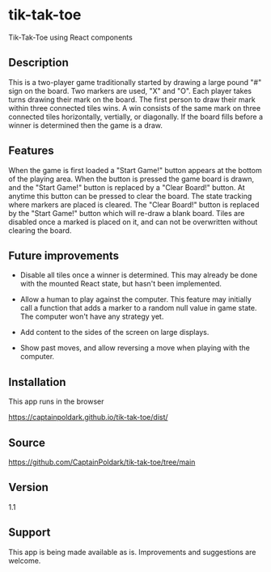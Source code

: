# tik-tak-toe

Tik-Tak-Toe using React components

## Description

This is a two-player game traditionally started by drawing a large pound "#" sign on the board.
Two markers are used, "X" and "O". Each player takes turns drawing their mark on the board.
The first person to draw their mark within three connected tiles wins. A win consists of
the same mark on three connected tiles horizontally, vertially, or diagonally. If the board
fills before a winner is determined then the game is a draw.

## Features

When the game is first loaded a "Start Game!" button appears at the bottom of the playing area.
When the button is pressed the game board is drawn, and the "Start Game!" button is replaced by
a "Clear Board!" button. At anytime this button can be pressed to clear the board. The state
tracking where markers are placed is cleared. The "Clear Board!" button is replaced by the
"Start Game!" button which will re-draw a blank board. Tiles are disabled once a marked is 
placed on it, and can not be overwritten without clearing the board.

## Future improvements

* Disable all tiles once a winner is determined. This may already be done with the mounted React
state, but hasn't been implemented.

* Allow a human to play against the computer. This feature may initially call a function
that adds a marker to a random null value in game state. The computer won't have any strategy
yet.

* Add content to the sides of the screen on large displays.

* Show past moves, and allow reversing a move when playing with the computer.

## Installation

This app runs in the browser

https://captainpoldark.github.io/tik-tak-toe/dist/

## Source

https://github.com/CaptainPoldark/tik-tak-toe/tree/main

## Version

1.1

## Support

This app is being made available as is. Improvements and
suggestions are welcome. 